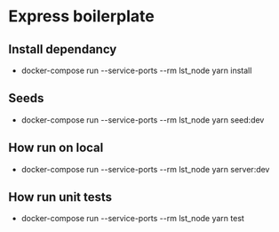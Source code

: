 # Express boilerplate

## Install dependancy
- docker-compose run --service-ports --rm lst_node yarn install

## Seeds
- docker-compose run --service-ports --rm lst_node yarn seed:dev

## How run on local
- docker-compose run --service-ports --rm lst_node yarn server:dev

## How run unit tests
- docker-compose run --service-ports --rm lst_node yarn test
